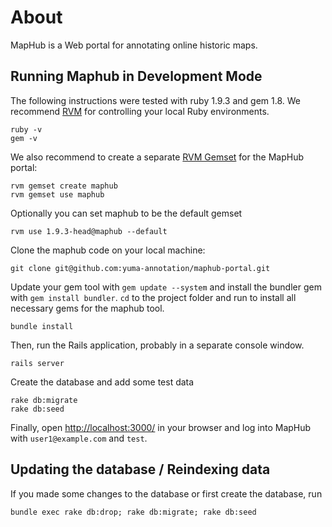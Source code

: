 # About

MapHub is a Web portal for annotating online historic maps.

## Running Maphub in Development Mode

The following instructions were tested with ruby 1.9.3 and gem 1.8. We recommend [RVM](http://beginrescueend.com/) for controlling your local Ruby environments.

    ruby -v
    gem -v
    
We also recommend to create a separate [RVM Gemset](http://beginrescueend.com/gemsets/) for the MapHub portal:

    rvm gemset create maphub
    rvm gemset use maphub

Optionally you can set maphub to be the default gemset

    rvm use 1.9.3-head@maphub --default

Clone the maphub code on your local machine:

    git clone git@github.com:yuma-annotation/maphub-portal.git

Update your gem tool with `gem update --system` and install the bundler gem with `gem install bundler`. `cd` to the project folder and run to install all necessary gems for the maphub tool.
    
    bundle install
    
Then, run the Rails application, probably in a separate console window.

    rails server
    
Create the database and add some test data

    rake db:migrate
    rake db:seed

Finally, open <http://localhost:3000/> in your browser and log into MapHub with `user1@example.com` and `test`. 


## Updating the database / Reindexing data

If you made some changes to the database or first create the database, run

    bundle exec rake db:drop; rake db:migrate; rake db:seed